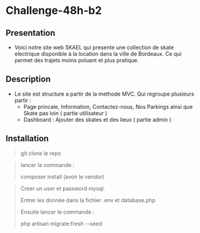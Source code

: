 # Challenge-48h-b2

## Presentation

* Voici notre site web SKAEL qui presente une collection de skate electrique disponible à la location dans la ville de Bordeaux. Ce qui permet des trajets moins poluant et plus pratique.

## Description

* Le site est structure a partir de la methode MVC. Qui regroupe plusieurs partir : 
    *   Page princale, Information, Contactez-nous, Nos Parkings ainsi que Skate pas loin ( partie utilisateur )
    *   Dashboard : Ajouter des skates et des lieux ( partie admin )

## Installation

> git clone le repo

> lancer la commande :
>
> composer install (avoir le vendor)

> 
> Creer un user et password mysql.
>
> Entrer les donnée dans la fichier .env et database.php
>
> Ensuite lancer le commande :
>
> php artisan migrate:fresh --seed 
